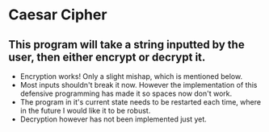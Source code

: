 # Caesar Cipher

## This program will take a string inputted by the user, then either encrypt or decrypt it.

- Encryption works! Only a slight mishap, which is mentioned below.
- Most inputs shouldn't break it now. However the implementation of this defensive programming has made it so spaces now don't work.
- The program in it's current state needs to be restarted each time, where in the future I would like it to be robust.
- Decryption however has not been implemented just yet.
